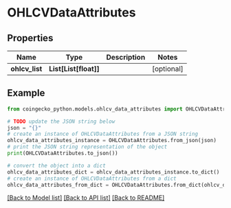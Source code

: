 # OHLCVDataAttributes


## Properties

Name | Type | Description | Notes
------------ | ------------- | ------------- | -------------
**ohlcv_list** | **List[List[float]]** |  | [optional] 

## Example

```python
from coingecko_python.models.ohlcv_data_attributes import OHLCVDataAttributes

# TODO update the JSON string below
json = "{}"
# create an instance of OHLCVDataAttributes from a JSON string
ohlcv_data_attributes_instance = OHLCVDataAttributes.from_json(json)
# print the JSON string representation of the object
print(OHLCVDataAttributes.to_json())

# convert the object into a dict
ohlcv_data_attributes_dict = ohlcv_data_attributes_instance.to_dict()
# create an instance of OHLCVDataAttributes from a dict
ohlcv_data_attributes_from_dict = OHLCVDataAttributes.from_dict(ohlcv_data_attributes_dict)
```
[[Back to Model list]](../README.md#documentation-for-models) [[Back to API list]](../README.md#documentation-for-api-endpoints) [[Back to README]](../README.md)


